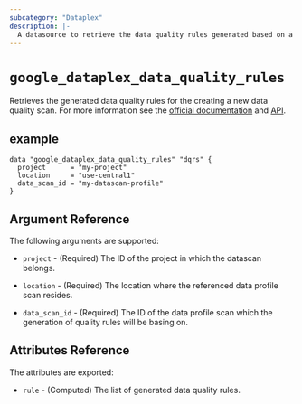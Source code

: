 ```yaml
---
subcategory: "Dataplex"
description: |-
  A datasource to retrieve the data quality rules generated based on a data profile scan.
---
```



# `google_dataplex_data_quality_rules`
Retrieves the generated data quality rules for the creating a new data quality scan. 
For more information see
the [official documentation](https://cloud.google.com/dataplex/docs)
and [API](https://cloud.google.com/dataplex/docs/reference/rest/v1/projects.locations.dataScans/generateDataQualityRules).

## example

```hcl
data "google_dataplex_data_quality_rules" "dqrs" {
  project      = "my-project"
  location     = "use-central1"
  data_scan_id = "my-datascan-profile"
}
```

## Argument Reference

The following arguments are supported:

* `project` - (Required) The ID of the project in which the datascan belongs.

* `location` - (Required) The location where the referenced data profile scan resides.

* `data_scan_id` - (Required) The ID of the data profile scan which the generation of quality rules will be basing on.

## Attributes Reference

The attributes are exported:

* `rule` - (Computed) The list of generated data quality rules.